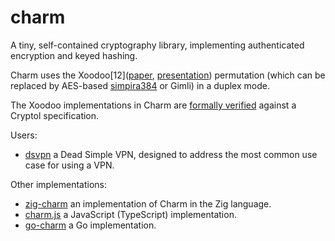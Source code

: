 # charm

A tiny, self-contained cryptography library, implementing authenticated
encryption and keyed hashing.

Charm uses the Xoodoo[12]([paper](https://tosc.iacr.org/index.php/ToSC/article/view/7359/6529),
[presentation](https://permutationbasedcrypto.org/2018/slides/Gilles_Van_Assche.pdf))
permutation (which can be replaced by AES-based [simpira384](https://github.com/jedisct1/simpira384)
or Gimli) in a duplex mode.

The Xoodoo implementations in Charm are [formally verified](https://github.com/jedisct1/charm/tree/master/verify) against a Cryptol specification.

Users:

- [dsvpn](https://github.com/jedisct1/dsvpn) a Dead Simple VPN, designed to address the most common use case for using a VPN.

Other implementations:

- [zig-charm](https://github.com/jedisct1/zig-charm) an implementation of Charm in the Zig language.
- [charm.js](https://github.com/jedisct1/charm.js) a JavaScript (TypeScript) implementation.
- [go-charm](https://github.com/x13a/go-charm) a Go implementation.
